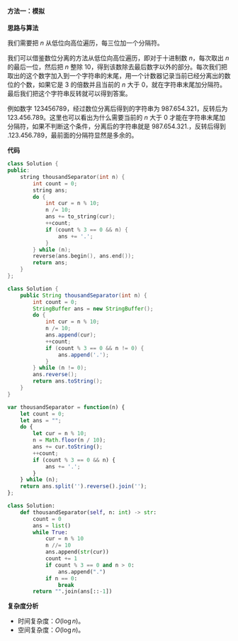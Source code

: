 #### 方法一：模拟

**思路与算法**

我们需要把 $n$ 从低位向高位遍历，每三位加一个分隔符。

我们可以借鉴数位分离的方法从低位向高位遍历，即对于十进制数 $n$，每次取出 $n$ 的最后一位，然后把 $n$ 整除 $10$，得到该数除去最后数字以外的部分。每次我们把取出的这个数字加入到一个字符串的末尾，用一个计数器记录当前已经分离出的数位的个数，如果它是 $3$ 的倍数并且当前的 $n$ 大于 $0$，就在字符串末尾加分隔符。最后我们把这个字符串反转就可以得到答案。

例如数字 $123456789$，经过数位分离后得到的字符串为 $987.654.321$，反转后为 $123.456.789$。这里也可以看出为什么需要当前的 $n$ 大于 $0$ 才能在字符串末尾加分隔符，如果不判断这个条件，分离后的字符串就是 $987.654.321.$，反转后得到 $.123.456.789$，最前面的分隔符显然是多余的。

**代码**

```cpp [sol1-C++]
class Solution {
public:
    string thousandSeparator(int n) {
        int count = 0;
        string ans;
        do {
            int cur = n % 10;
            n /= 10;
            ans += to_string(cur);
            ++count;
            if (count % 3 == 0 && n) {
                ans += '.';
            }
        } while (n);
        reverse(ans.begin(), ans.end());
        return ans;
    }
};
```

```Java [sol1-Java]
class Solution {
    public String thousandSeparator(int n) {
        int count = 0;
        StringBuffer ans = new StringBuffer();
        do {
            int cur = n % 10;
            n /= 10;
            ans.append(cur);
            ++count;
            if (count % 3 == 0 && n != 0) {
                ans.append('.');
            }
        } while (n != 0);
        ans.reverse();
        return ans.toString();
    }
}
```

```JavaScript [sol1-JavaScript]
var thousandSeparator = function(n) {
    let count = 0;
    let ans = "";
    do {
        let cur = n % 10;
        n = Math.floor(n / 10);
        ans += cur.toString();
        ++count;
        if (count % 3 == 0 && n) {
            ans += '.';
        }
    } while (n);
    return ans.split('').reverse().join('');
};
```

```Python [sol1-Python3]
class Solution:
    def thousandSeparator(self, n: int) -> str:
        count = 0
        ans = list()
        while True:
            cur = n % 10
            n //= 10
            ans.append(str(cur))
            count += 1
            if count % 3 == 0 and n > 0:
                ans.append(".")
            if n == 0:
                break
        return "".join(ans[::-1])
```

**复杂度分析**

+ 时间复杂度：$O(\log n)$。
+ 空间复杂度：$O(\log n)$。